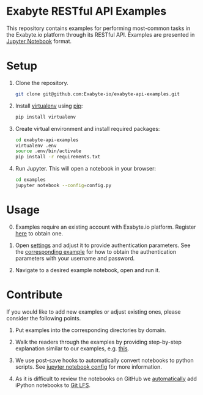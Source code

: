 # Exabyte RESTful API Examples

This repository contains examples for performing most-common tasks in the Exabyte.io platform through its RESTful API. Examples are presented in [Jupyter Notebook](http://jupyter.org/) format.

# Setup

1. Clone the repository.
    
    ```bash
    git clone git@github.com:Exabyte-io/exabyte-api-examples.git
    ```

2. Install [virtualenv](https://virtualenv.pypa.io/en/stable/) using [pip](https://pip.pypa.io/en/stable/):

    ```bash
    pip install virtualenv
    ```

3. Create virtual environment and install required packages:

    ```bash
    cd exabyte-api-examples
    virtualenv .env
    source .env/bin/activate
    pip install -r requirements.txt
    ```

4. Run Jupyter. This will open a notebook in your browser:

    ```bash
    cd examples
    jupyter notebook --config=config.py
    ```

# Usage

0. Examples require an existing account with Exabyte.io platform. Register [here](https://platform.exabyte.io/register) to obtain one.

1. Open [settings](examples/settings.ipynb) and adjust it to provide authentication parameters. See the [corresponding example](examples/api/get_authentication_params.ipynb) for how to obtain the authentication parameters with your username and password.

2. Navigate to a desired example notebook, open and run it.


# Contribute

If you would like to add new examples or adjust existing ones, please consider the following points.

1. Put examples into the corresponding directories by domain.

2. Walk the readers through the examples by providing step-by-step explanation similar to our examples, e.g. [this](material/get_materials_by_formula.ipynb).

3. We use post-save hooks to automatically convert notebooks to python scripts. See [jupyter notebook config](config.py) for more information.
 
4. As it is difficult to review the notebooks on GitHub we [automatically](.gitattributes) add iPython notebooks to [Git LFS](https://git-lfs.github.com/).
